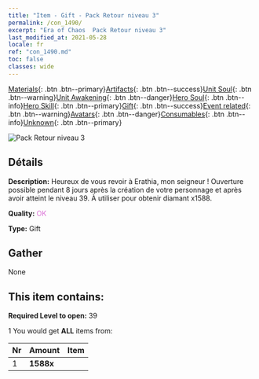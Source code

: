 ```yaml
---
title: "Item - Gift - Pack Retour niveau 3"
permalink: /con_1490/
excerpt: "Era of Chaos  Pack Retour niveau 3"
last_modified_at: 2021-05-28
locale: fr
ref: "con_1490.md"
toc: false
classes: wide
---
```

 [Materials](/ItemsFR/){: .btn .btn--primary}[Artifacts](/ItemsFR/Artifacts/){: .btn .btn--success}[Unit Soul](/ItemsFR/UnitSoul/){: .btn .btn--warning}[Unit Awakening](/ItemsFR/UnitAwakening/){: .btn .btn--danger}[Hero Soul](/ItemsFR/HeroSoul/){: .btn .btn--info}[Hero Skill](/ItemsFR/HeroSkill/){: .btn .btn--primary}[Gift](/ItemsFR/Gift/){: .btn .btn--success}[Event related](/ItemsFR/Events/){: .btn .btn--warning}[Avatars](/ItemsFR/Avatars/){: .btn .btn--danger}[Consumables](/ItemsFR/Consumables/){: .btn .btn--info}[Unknown](/ItemsFR/Unknown/){: .btn .btn--primary}

 ![Pack Retour niveau 3](/images/t/i_907102.png)

## Détails
 **Description:** Heureux de vous revoir à Erathia, mon seigneur ! Ouverture possible pendant 8 jours après la création de votre personnage et après avoir atteint le niveau 39. À utiliser pour obtenir diamant x1588.

 **Quality:** <span style="color: #DA70D6">OK</span>

 **Type:** Gift

## Gather

  None

## This item contains:

 **Required Level to open:** 39

 1 You would get **ALL** items  from:

  | Nr | Amount |     Item    |
  |:---|:-------|:------------|
  | 1 |  **1588x** | <i class="fas fa-gem"/> |  | 
